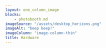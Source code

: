 ```yaml
---
layout: one_column_image
blocks:
    - photobooth.md
imageSource: "/assets/desktop_horizons.png"
imageAlt: "beep beep!"
imageColumn: "image-column-thin"
title: Hardware
---
```


